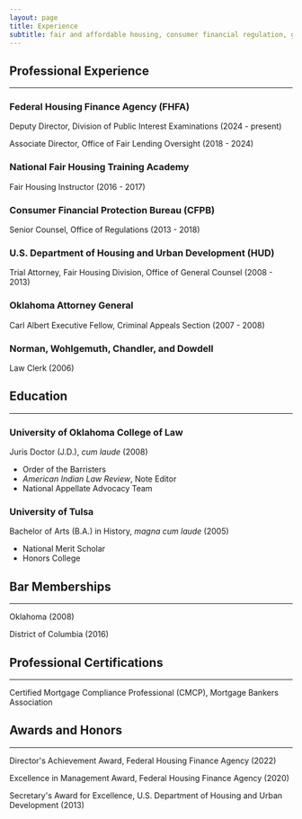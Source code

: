 ```yaml
---
layout: page
title: Experience
subtitle: fair and affordable housing, consumer financial regulation, government-sponsored enterprises, data and privacy
---
```


## Professional Experience
---
### Federal Housing Finance Agency (FHFA)
Deputy Director, Division of Public Interest Examinations (2024 - present)    

Associate Director, Office of Fair Lending Oversight (2018 - 2024)

### National Fair Housing Training Academy
Fair Housing Instructor (2016 - 2017)

### Consumer Financial Protection Bureau (CFPB)
Senior Counsel, Office of Regulations (2013 - 2018)  

### U.S. Department of Housing and Urban Development (HUD)
Trial Attorney, Fair Housing Division, Office of General Counsel (2008 - 2013)

### Oklahoma Attorney General
Carl Albert Executive Fellow, Criminal Appeals Section (2007 - 2008)

### Norman, Wohlgemuth, Chandler, and Dowdell
Law Clerk (2006)

## Education
---
### University of Oklahoma College of Law
Juris Doctor (J.D.), _cum laude_ (2008)  
  * Order of the Barristers
  * _American Indian Law Review_, Note Editor
  * National Appellate Advocacy Team

### University of Tulsa
 Bachelor of Arts (B.A.) in History, _magna cum laude_ (2005)
  * National Merit Scholar
  * Honors College

## Bar Memberships
---
Oklahoma (2008)      

District of Columbia (2016)

## Professional Certifications
---
Certified Mortgage Compliance Professional (CMCP), Mortgage Bankers Association

## Awards and Honors
---
Director's Achievement Award, Federal Housing Finance Agency (2022)      

Excellence in Management Award, Federal Housing Finance Agency (2020)     

Secretary's Award for Excellence, U.S. Department of Housing and Urban Development (2013)
